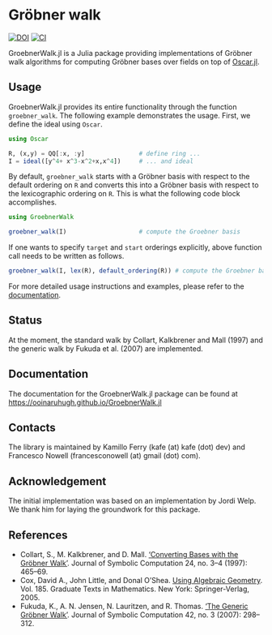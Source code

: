 # Gröbner walk

[![DOI](https://zenodo.org/badge/DOI/10.5281/zenodo.11065978.svg)](https://doi.org/10.5281/zenodo.11065978)
[![CI](https://github.com/ooinaruhugh/GroebnerWalk.jl/actions/workflows/CI.yml/badge.svg)](https://github.com/ooinaruhugh/GroebnerWalk.jl/actions/workflows/CI.yml)

GroebnerWalk.jl is a Julia package providing implementations of Gröbner walk algorithms
for computing Gröbner bases over fields on top of [Oscar.jl](https://oscar-system.github.io/Oscar.jl).

## Usage

GroebnerWalk.jl provides its entire functionality through the function `groebner_walk`.
The following example demonstrates the usage. First, we define the ideal using `Oscar`.
```julia
using Oscar

R, (x,y) = QQ[:x, :y]               # define ring ...
I = ideal([y^4+ x^3-x^2+x,x^4])     # ... and ideal
```

By default, `groebner_walk` starts with a Gröbner basis with respect to the default ordering on `R`
and converts this into a Gröbner basis with respect to the lexicographic ordering on `R`.
This is what the following code block accomplishes.
```julia
using GroebnerWalk

groebner_walk(I)                    # compute the Groebner basis
```
If one wants to specify `target` and `start` orderings explicitly, above function call needs to be written as follows.
```julia
groebner_walk(I, lex(R), default_ordering(R)) # compute the Groebner basis
```

For more detailed usage instructions and examples, please refer to the [documentation](https://ooinaruhugh.github.io/GroebnerWalk.jl/).

## Status
At the moment, the standard walk by Collart, Kalkbrener and Mall (1997) and the generic walk by Fukuda et al. (2007) are implemented.

## Documentation 
The documentation for the GroebnerWalk.jl package can be found at <https://ooinaruhugh.github.io/GroebnerWalk.jl>

## Contacts
The library is maintained by Kamillo Ferry (kafe (at) kafe (dot) dev) and Francesco Nowell (francesconowell (at) gmail (dot) com).

## Acknowledgement
The initial implementation was based on an implementation by Jordi Welp. We thank him for 
laying the groundwork for this package.

## References
- Collart, S., M. Kalkbrener, and D. Mall. [‘Converting Bases with the Gröbner Walk’](https://doi.org/10.1006/jsco.1996.0145). Journal of Symbolic Computation 24, no. 3–4 (1997): 465–69.
- Cox, David A., John Little, and Donal O’Shea. [Using Algebraic Geometry](https://doi.org/10.1007/b138611). Vol. 185. Graduate Texts in Mathematics. New York: Springer-Verlag, 2005.
- Fukuda, K., A. N. Jensen, N. Lauritzen, and R. Thomas. [‘The Generic Gröbner Walk’](https://doi.org/10.1016/j.jsc.2006.09.004). Journal of Symbolic Computation 42, no. 3 (2007): 298–312.

